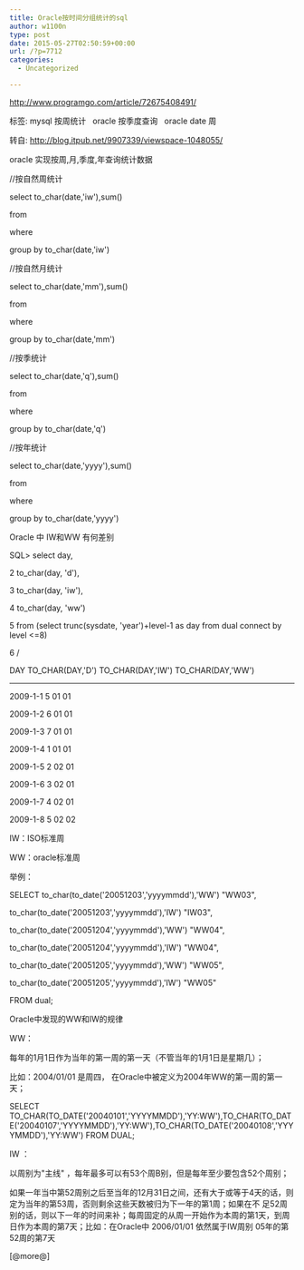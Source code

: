 ```yaml
---
title: Oracle按时间分组统计的sql
author: w1100n
type: post
date: 2015-05-27T02:50:59+00:00
url: /?p=7712
categories:
  - Uncategorized

---
```

http://www.programgo.com/article/72675408491/
  
标签: mysql 按周统计   oracle 按季度查询   oracle date 周
  
转自: http://blog.itpub.net/9907339/viewspace-1048055/
  
oracle 实现按周,月,季度,年查询统计数据

//按自然周统计
  
select to_char(date,'iw'),sum()
  
from
  
where
  
group by to_char(date,'iw')

//按自然月统计
  
select to_char(date,'mm'),sum()
  
from
  
where
  
group by to_char(date,'mm')

//按季统计
  
select to_char(date,'q'),sum()
  
from
  
where
  
group by to_char(date,'q')

//按年统计
  
select to_char(date,'yyyy'),sum()
  
from
  
where
  
group by to_char(date,'yyyy')

Oracle 中 IW和WW 有何差别

SQL> select day,
  
2 to_char(day, 'd'),
  
3 to_char(day, 'iw'),
  
4 to_char(day, 'ww')
  
5 from (select trunc(sysdate, 'year')+level-1 as day from dual connect by level <=8)
  
6 /

DAY TO\_CHAR(DAY,'D') TO\_CHAR(DAY,'IW') TO_CHAR(DAY,'WW')
  
---- ------ ------ ------
  
2009-1-1 5 01 01
  
2009-1-2 6 01 01
  
2009-1-3 7 01 01
  
2009-1-4 1 01 01
  
2009-1-5 2 02 01
  
2009-1-6 3 02 01
  
2009-1-7 4 02 01
  
2009-1-8 5 02 02
  
IW：ISO标准周
  
WW：oracle标准周
  
举例：
  
SELECT to\_char(to\_date('20051203','yyyymmdd'),'WW') "WW03",
  
to\_char(to\_date('20051203','yyyymmdd'),'IW') "IW03",
  
to\_char(to\_date('20051204','yyyymmdd'),'WW') "WW04",
  
to\_char(to\_date('20051204','yyyymmdd'),'IW') "WW04",
  
to\_char(to\_date('20051205','yyyymmdd'),'WW') "WW05",
  
to\_char(to\_date('20051205','yyyymmdd'),'IW') "WW05"
  
FROM dual;

Oracle中发现的WW和IW的规律
  
WW：
  
每年的1月1日作为当年的第一周的第一天（不管当年的1月1日是星期几）；
  
比如：2004/01/01 是周四， 在Oracle中被定义为2004年WW的第一周的第一天；
  
SELECT TO\_CHAR(TO\_DATE('20040101','YYYYMMDD'),'YY:WW'),TO\_CHAR(TO\_DATE('20040107','YYYYMMDD'),'YY:WW'),TO\_CHAR(TO\_DATE('20040108','YYYYMMDD'),'YY:WW') FROM DUAL;

IW ：
  
以周别为"主线" ，每年最多可以有53个周B别，但是每年至少要包含52个周别；
  
如果一年当中第52周别之后至当年的12月31日之间，还有大于或等于4天的话，则定为当年的第53周，否则剩余这些天数被归为下一年的第1周；如果在不 足52周别的话，则以下一年的时间来补；每周固定的从周一开始作为本周的第1天，到周日作为本周的第7天；比如：在Oracle中 2006/01/01 依然属于IW周别 05年的第52周的第7天

[@more@]